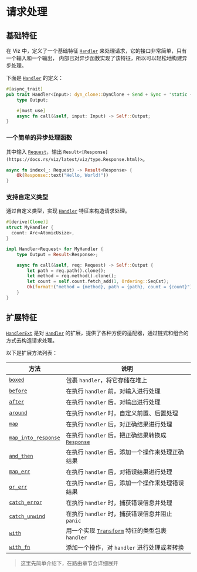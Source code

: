 # 请求处理

## 基础特征

在 Viz 中，定义了一个基础特征 [`Handler`] 来处理请求，它的接口非常简单，只有一个输入和一个输出，
内部已对异步函数实现了该特征，所以可以轻松地构建异步处理。

下面是 [`Handler`] 的定义：

```rust
#[async_trait]
pub trait Handler<Input>: dyn_clone::DynClone + Send + Sync + 'static {
    type Output;

    #[must_use]
    async fn call(&self, input: Input) -> Self::Output;
}
```

### 一个简单的异步处理函数

其中输入 [`Request`]，输出 `Result<[Response](https://docs.rs/viz/latest/viz/type.Response.html)>`。

```rust
async fn index(_: Request) -> Result<Response> {
    Ok(Response::text("Hello, World!"))
}
```

### 支持自定义类型

通过自定义类型，实现 [`Handler`] 特征来构造请求处理。

```rust
#[derive(Clone)]
struct MyHandler {
  count: Arc<AtomicUsize>,
}

impl Handler<Request> for MyHandler {
    type Output = Result<Response>;

    async fn call(&self, req: Request) -> Self::Output {
        let path = req.path().clone();
        let method = req.method().clone();
        let count = self.count.fetch_add(1, Ordering::SeqCst);
        Ok(format!("method = {method}, path = {path}, count = {count}").into_response())
    }
}
```

## 扩展特征

[`HandlerExt`] 是对 [`Handler`] 的扩展，提供了各种方便的适配器，通过链式和组合的方式去构造请求处理。

以下是扩展方法列表：

| 方法                                            | 说明                                               |
| ----------------------------------------------- | -------------------------------------------------- |
| [`boxed`][method.boxed]                         | 包裹 `handler`，将它存储在堆上                     |
| [`before`][method.before]                       | 在执行 `handler` 前，对输入进行处理                |
| [`after`][method.after]                         | 在执行 `handler` 后，对输出进行处理                |
| [`around`][method.around]                       | 在执行 `handler` 时，自定义前置、后置处理          |
| [`map`][method.map]                             | 在执行 `handler` 后，对正确结果进行处理            |
| [`map_into_response`][method.map_into_response] | 在执行 `handler` 后，把正确结果转换成 [`Response`] |
| [`and_then`][method.and_then]                   | 在执行 `handler` 后，添加一个操作来处理正确结果    |
| [`map_err`][method.map_err]                     | 在执行 `handler` 后，对错误结果进行处理            |
| [`or_err`][method.or_err]                       | 在执行 `handler` 后，添加一个操作来处理错误结果    |
| [`catch_error`][method.catch_error]             | 在执行 `handler` 时，捕获错误信息并处理            |
| [`catch_unwind`][method.catch_unwind]           | 在执行 `handler` 时，捕获错误信息并阻止 `panic`    |
| [`with`][method.with]                           | 用一个实现 [`Transform`] 特征的类型包裹 `handler`  |
| [`with_fn`][method.with_fn]                     | 添加一个操作，对 `handler` 进行处理或者转换        |

> 这里先简单介绍下，在路由章节会详细展开

[`handler`]: https://docs.rs/viz/latest/viz/trait.Handler.html
[`handlerext`]: https://docs.rs/viz/latest/viz/trait.HandlerExt.html
[`transform`]: https://docs.rs/viz/latest/viz/trait.Transform.html
[`request`]: https://docs.rs/viz/latest/viz/type.Request.html
[`response`]: https://docs.rs/viz/latest/viz/type.Response.html
[method.boxed]: https://docs.rs/viz/latest/viz/trait.HandlerExt.html#method.boxed
[method.before]: https://docs.rs/viz/latest/viz/trait.HandlerExt.html#method.before
[method.after]: https://docs.rs/viz/latest/viz/trait.HandlerExt.html#method.after
[method.around]: https://docs.rs/viz/latest/viz/trait.HandlerExt.html#method.around
[method.map]: https://docs.rs/viz/latest/viz/trait.HandlerExt.html#method.map
[method.map_into_response]: https://docs.rs/viz/latest/viz/trait.HandlerExt.html#method.map_into_response
[method.and_then]: https://docs.rs/viz/latest/viz/trait.HandlerExt.html#method.and_then
[method.map_err]: https://docs.rs/viz/latest/viz/trait.HandlerExt.html#method.map_err
[method.or_err]: https://docs.rs/viz/latest/viz/trait.HandlerExt.html#method.or_err
[method.catch_error]: https://docs.rs/viz/latest/viz/trait.HandlerExt.html#method.catch_error
[method.catch_unwind]: https://docs.rs/viz/latest/viz/trait.HandlerExt.html#method.catch_unwind
[method.with]: https://docs.rs/viz/latest/viz/trait.HandlerExt.html#method.with
[method.with_fn]: https://docs.rs/viz/latest/viz/trait.HandlerExt.html#method.with_fn

